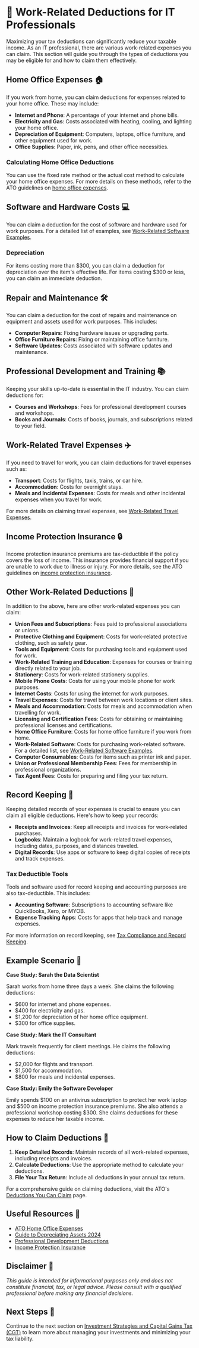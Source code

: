 # 🧳 Work-Related Deductions for IT Professionals

Maximizing your tax deductions can significantly reduce your taxable income. As an IT professional, there are various work-related expenses you can claim. This section will guide you through the types of deductions you may be eligible for and how to claim them effectively.

## Home Office Expenses 🏠

If you work from home, you can claim deductions for expenses related to your home office. These may include:

- **Internet and Phone**: A percentage of your internet and phone bills.
- **Electricity and Gas**: Costs associated with heating, cooling, and lighting your home office.
- **Depreciation of Equipment**: Computers, laptops, office furniture, and other equipment used for work.
- **Office Supplies**: Paper, ink, pens, and other office necessities.

### Calculating Home Office Deductions

You can use the fixed rate method or the actual cost method to calculate your home office expenses. For more details on these methods, refer to the ATO guidelines on [home office expenses](https://www.ato.gov.au/Individuals/Income-and-deductions/Deductions-you-can-claim/Home-office-expenses/).

## Software and Hardware Costs 💻

You can claim a deduction for the cost of software and hardware used for work purposes. For a detailed list of examples, see [Work-Related Software Examples](work-related-software-examples.md).

### Depreciation

For items costing more than $300, you can claim a deduction for depreciation over the item's effective life. For items costing $300 or less, you can claim an immediate deduction.

## Repair and Maintenance 🛠️

You can claim a deduction for the cost of repairs and maintenance on equipment and assets used for work purposes. This includes:

- **Computer Repairs**: Fixing hardware issues or upgrading parts.
- **Office Furniture Repairs**: Fixing or maintaining office furniture.
- **Software Updates**: Costs associated with software updates and maintenance.

## Professional Development and Training 📚

Keeping your skills up-to-date is essential in the IT industry. You can claim deductions for:

- **Courses and Workshops**: Fees for professional development courses and workshops.
- **Books and Journals**: Costs of books, journals, and subscriptions related to your field.

## Work-Related Travel Expenses ✈️

If you need to travel for work, you can claim deductions for travel expenses such as:

- **Transport**: Costs for flights, taxis, trains, or car hire.
- **Accommodation**: Costs for overnight stays.
- **Meals and Incidental Expenses**: Costs for meals and other incidental expenses when you travel for work.

For more details on claiming travel expenses, see [Work-Related Travel Expenses](https://www.ato.gov.au/individuals-and-families/income-deductions-offsets-and-records/deductions-you-can-claim/cars-transport-and-travel).

## Income Protection Insurance 🔒

Income protection insurance premiums are tax-deductible if the policy covers the loss of income. This insurance provides financial support if you are unable to work due to illness or injury. For more details, see the ATO guidelines on [income protection insurance](https://www.ato.gov.au/individuals-and-families/income-deductions-offsets-and-records/deductions-you-can-claim/investments-insurance-and-super/income-protection-insurance).

## Other Work-Related Deductions 🧾

In addition to the above, here are other work-related expenses you can claim:

- **Union Fees and Subscriptions**: Fees paid to professional associations or unions.
- **Protective Clothing and Equipment**: Costs for work-related protective clothing, such as safety gear.
- **Tools and Equipment**: Costs for purchasing tools and equipment used for work.
- **Work-Related Training and Education**: Expenses for courses or training directly related to your job.
- **Stationery**: Costs for work-related stationery supplies.
- **Mobile Phone Costs**: Costs for using your mobile phone for work purposes.
- **Internet Costs**: Costs for using the internet for work purposes.
- **Travel Expenses**: Costs for travel between work locations or client sites.
- **Meals and Accommodation**: Costs for meals and accommodation when travelling for work.
- **Licensing and Certification Fees**: Costs for obtaining or maintaining professional licenses and certifications.
- **Home Office Furniture**: Costs for home office furniture if you work from home.
- **Work-Related Software**: Costs for purchasing work-related software. For a detailed list, see [Work-Related Software Examples](work-related-software-examples.md).
- **Computer Consumables**: Costs for items such as printer ink and paper.
- **Union or Professional Membership Fees**: Fees for membership in professional organizations.
- **Tax Agent Fees**: Costs for preparing and filing your tax return.

## Record Keeping 📝

Keeping detailed records of your expenses is crucial to ensure you can claim all eligible deductions. Here's how to keep your records:

- **Receipts and Invoices**: Keep all receipts and invoices for work-related purchases.
- **Logbooks**: Maintain a logbook for work-related travel expenses, including dates, purposes, and distances traveled.
- **Digital Records**: Use apps or software to keep digital copies of receipts and track expenses.

### Tax Deductible Tools

Tools and software used for record keeping and accounting purposes are also tax-deductible. This includes:

- **Accounting Software**: Subscriptions to accounting software like QuickBooks, Xero, or MYOB.
- **Expense Tracking Apps**: Costs for apps that help track and manage expenses.

For more information on record keeping, see [Tax Compliance and Record Keeping](compliance-and-record-keeping.md).

## Example Scenario 📘

**Case Study: Sarah the Data Scientist**

Sarah works from home three days a week. She claims the following deductions:

- $600 for internet and phone expenses.
- $400 for electricity and gas.
- $1,200 for depreciation of her home office equipment.
- $300 for office supplies.

**Case Study: Mark the IT Consultant**

Mark travels frequently for client meetings. He claims the following deductions:

- $2,000 for flights and transport.
- $1,500 for accommodation.
- $800 for meals and incidental expenses.

**Case Study: Emily the Software Developer**

Emily spends $100 on an antivirus subscription to protect her work laptop and $500 on income protection insurance premiums. She also attends a professional workshop costing $300. She claims deductions for these expenses to reduce her taxable income.

## How to Claim Deductions 📝

1. **Keep Detailed Records**: Maintain records of all work-related expenses, including receipts and invoices.
2. **Calculate Deductions**: Use the appropriate method to calculate your deductions.
3. **File Your Tax Return**: Include all deductions in your annual tax return.

For a comprehensive guide on claiming deductions, visit the ATO's [Deductions You Can Claim](https://www.ato.gov.au/Individuals/Income-and-deductions/Deductions-you-can-claim/) page.

## Useful Resources 🔗

- [ATO Home Office Expenses](https://www.ato.gov.au/Individuals/Income-and-deductions/Deductions-you-can-claim/Home-office-expenses/)
- [Guide to Depreciating Assets 2024](https://www.ato.gov.au/forms-and-instructions/depreciating-assets-guide-2024)
- [Professional Development Deductions](https://www.ato.gov.au/Individuals/Income-and-deductions/Deductions-you-can-claim/Self-education-expenses/)
- [Income Protection Insurance](https://www.ato.gov.au/individuals-and-families/income-deductions-offsets-and-records/deductions-you-can-claim/investments-insurance-and-super/income-protection-insurance)

## Disclaimer 🚨

*This guide is intended for informational purposes only and does not constitute financial, tax, or legal advice. Please consult with a qualified professional before making any financial decisions.*

## Next Steps 🚀

Continue to the next section on [Investment Strategies and Capital Gains Tax (CGT)](investment-strategies.md) to learn more about managing your investments and minimizing your tax liability.
